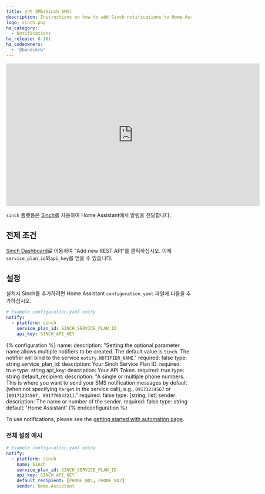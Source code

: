 ```yaml
---
title: 신치 SMS(Sinch SMS)
description: Instructions on how to add Sinch notifications to Home Assistant.
logo: sinch.png
ha_category:
  - Notifications
ha_release: 0.101
ha_codeowners:
  - '@bendikrb'
---
```


<iframe width="690" height="388" src="https://www.youtube.com/embed/P2OCfXsSIU0" frameborder="0" allow="accelerometer; autoplay; encrypted-media; gyroscope; picture-in-picture" allowfullscreen></iframe>

`sinch` 플랫폼은 [Sinch](https://www.sinch.com/products/messaging/sms/)를 사용하여 Home Assistant에서 알림을 전달합니다.

## 전제 조건

[Sinch Dashboard](https://dashboard.sinch.com/sms/api/rest)로 이동하여 "Add new REST API"를 클릭하십시오. 이제 `service_plan_id`와`api_key`를 얻을 수 있습니다.

## 설정

설치시 Sinch를 추가하려면 Home Assistant `configuration.yaml` 파일에 다음을 추가하십시오.

```yaml
# Example configuration.yaml entry
notify:
  - platform: sinch
    service_plan_id: SINCH_SERVICE_PLAN_ID
    api_key: SINCH_API_KEY
```

{% configuration %}
name:
  description: "Setting the optional parameter name allows multiple notifiers to be created. The default value is `Sinch`. The notifier will bind to the service `notify.NOTIFIER_NAME`."
  required: false
  type: string
service_plan_id:
  description: Your Sinch Service Plan ID.
  required: true
  type: string
api_key:
  description: Your API Token.
  required: true
  type: string
default_recipient:
  description: "A single or multiple phone numbers. This is where you want to send your SMS notification messages by default (when not specifying `target` in the service call), e.g., `09171234567` or `[09171234567, 09177654321]`."
  required: false
  type: [string, list]
sender:
  description: The name or number of the sender.
  required: false
  type: string
  default: 'Home Assistant'
{% endconfiguration %}

To use notifications, please see the [getting started with automation page](/getting-started/automation/).

### 전체 설정 예시

```yaml
# Example configuration.yaml entry
notify:
  - platform: sinch
    name: Sinch
    service_plan_id: SINCH_SERVICE_PLAN_ID
    api_key: SINCH_API_KEY
    default_recipient: [PHONE_NO1, PHONE_NO2]
    sender: Home Assistant
```
